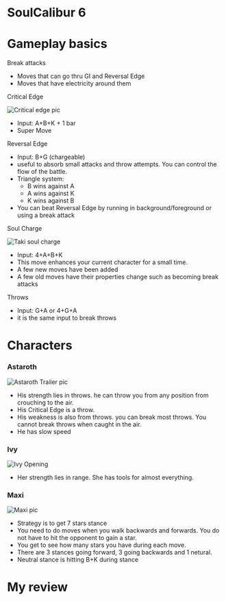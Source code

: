 # SoulCalibur 6

# Gameplay basics

Break attacks
- Moves that can go thru GI and Reversal Edge
- Moves that have electricity around them

Critical Edge

![Critical edge pic](https://external-content.duckduckgo.com/iu/?u=https%3A%2F%2Ftse1.mm.bing.net%2Fth%3Fid%3DOIP.Ru_cy7_4VisqcgXL7iK55gHaEK%26pid%3DApi&f=1)
- Input: A+B+K + 1 bar
- Super Move

Reversal Edge
- Input: B+G (chargeable)
- useful to absorb small attacks and throw attempts. You can control the flow of the battle.
- Triangle system: 
  - B wins against A 
  - A wins against K  
  - K wins against B
- You can beat Reversal Edge by running in background/foreground or using a break attack

Soul Charge

![Taki soul charge](https://external-content.duckduckgo.com/iu/?u=https%3A%2F%2Ftse2.mm.bing.net%2Fth%3Fid%3DOIP.VEVwHA4_fBORbJk0kPhuwgHaEK%26pid%3DApi&f=1)
- Input: 4+A+B+K
- This move enhances your current character for a small time.
- A few new moves have been added
- A few old moves have their properties change such as becoming break attacks

Throws
- Input: G+A or 4+G+A
- it is the same input to break throws

# Characters

### Astaroth

![Astaroth Trailer pic](https://external-content.duckduckgo.com/iu/?u=https%3A%2F%2Ftse2.mm.bing.net%2Fth%3Fid%3DOIP.dt-BJhelnY8pOL-f8smHFgHaEK%26pid%3DApi&f=1)
- His strength lies in throws. he can throw you from any position from crouching to the air.
- His Critical Edge is a throw.
- His weakness is also from throws. you can break most throws. You cannot break throws when caught in the air.
- He has slow speed

### Ivy

![Ivy Opening](https://external-content.duckduckgo.com/iu/?u=https%3A%2F%2Ftse1.mm.bing.net%2Fth%3Fid%3DOIF.YUfIi2d%252fmmnLqYx8QbMqYw%26pid%3DApi&f=1)
- Her strength lies in range. She has tools for almost everything.

### Maxi

![Maxi pic](https://external-content.duckduckgo.com/iu/?u=https%3A%2F%2Ftse4.mm.bing.net%2Fth%3Fid%3DOIP.zUiNEatcZB8AlONU9tUfmwHaEK%26pid%3DApi&f=1)
- Strategy is to get 7 stars stance
- You need to do moves when you walk backwards and forwards. You do not have to hit the opponent to gain a star.
- You get to see how many stars you have during each move.
- There are 3 stances going forward, 3 going backwards and 1 netural.
- Neutral stance is hitting B+K during stance


# My review
